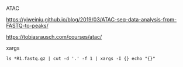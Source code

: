 ATAC

https://yiweiniu.github.io/blog/2019/03/ATAC-seq-data-analysis-from-FASTQ-to-peaks/

https://tobiasrausch.com/courses/atac/



xargs

`ls *R1.fastq.gz | cut -d '.' -f 1 | xargs -I {} echo "{}"`
